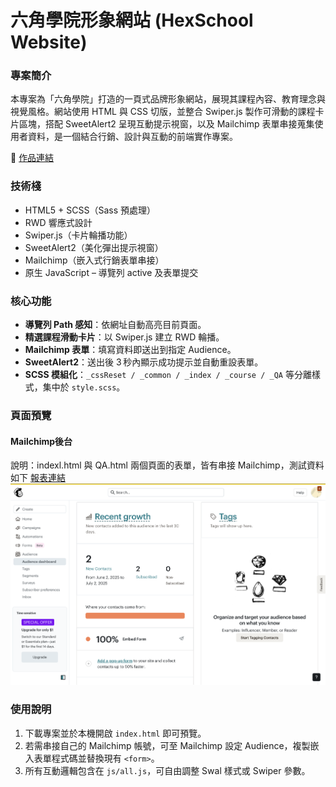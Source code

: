 # 六角學院形象網站 (HexSchool Website)

### 專案簡介
本專案為「六角學院」打造的一頁式品牌形象網站，展現其課程內容、教育理念與視覺風格。網站使用 HTML 與 CSS 切版，並整合 Swiper.js 製作可滑動的課程卡片區塊，搭配 SweetAlert2 呈現互動提示視窗，以及 Mailchimp 表單串接蒐集使用者資料，是一個結合行銷、設計與互動的前端實作專案。

🔗 [作品連結](https://williamhsieh615.github.io/HexSchoolWebsite/)

### 技術棧
- HTML5 + SCSS（Sass 預處理）
- RWD 響應式設計
- Swiper.js（卡片輪播功能）
- SweetAlert2（美化彈出提示視窗）
- Mailchimp（嵌入式行銷表單串接）
- 原生 JavaScript – 導覽列 active 及表單提交

### 核心功能
- **導覽列 Path 感知**：依網址自動高亮目前頁面。
- **精選課程滑動卡片**：以 Swiper.js 建立 RWD 輪播。
- **Mailchimp 表單**：填寫資料即送出到指定 Audience。
- **SweetAlert2**：送出後 3 秒內顯示成功提示並自動重設表單。
- **SCSS 模組化**：`_cssReset / _common / _index / _course / _QA` 等分離樣式，集中於 `style.scss`。

### 頁面預覽
#### Mailchimp後台
說明：indexl.html 與 QA.html 兩個頁面的表單，皆有串接 Mailchimp，測試資料如下
[報表連結](https://github.com/WilliamHsieh615/HexSchoolWebsite/blob/main/data/mailchimp_text_data.csv)
![報表頁面](https://github.com/WilliamHsieh615/HexSchoolWebsite/blob/main/data/mailchimp_page.png)


### 使用說明
1. 下載專案並於本機開啟 `index.html` 即可預覽。
2. 若需串接自己的 Mailchimp 帳號，可至 Mailchimp 設定 Audience，複製嵌入表單程式碼並替換現有 `<form>`。
3. 所有互動邏輯包含在 `js/all.js`，可自由調整 Swal 樣式或 Swiper 參數。
